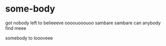 # some-body
got nobody left to belieeeve
oooouooouoo
sambare sambare
can anybody find meee

somebody to loooveee
